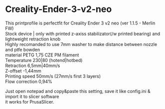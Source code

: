 # Creality-Ender-3-v2-neo <br>
This printprofile is perfectfit for Creality Ender 3 v2 neo (ver 1.1.5 - Merlin FW) <br>
Stock device | only with printed z-axiss stabilizator(/w printed bearing) and lightweight retraction knob <br>
Highly recomanded to use 7mm washer to make distance between nozzle and ptfe bowden <br>
material PETG 1,75 CZE PM filament <br>
Temperature 230|80 (hotend|hotbed) <br>
Retraction 6,5mm|40mm/s <br>
Z-offset -1,44mm <br>
Printing speed 50mm/s (27mm/s first 3 layers) <br>
Flow correction 0,94% <br>

Just open notepad and copy&paste this setting, save it like config.ini & import it to slicer software <br>
it works for PrusaSlicer.
 <br>
